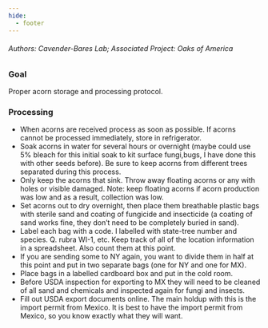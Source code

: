 ```yaml
---
hide:
  - footer
---
```


###### Authors: Cavender-Bares Lab; Associated Project: Oaks of America

### Goal

Proper acorn storage and processing protocol.

### Processing

-   When acorns are received process as soon as possible. If acorns
    cannot be processed immediately, store in refrigerator.  
-   Soak acorns in water for several hours or overnight (maybe could use
    5% bleach for this initial soak to kit surface fungi,bugs, I have
    done this with other seeds before). Be sure to keep acorns from
    different trees separated during this process.
-   Only keep the acorns that sink. Throw away floating acorns or any
    with holes or visible damaged. Note: keep floating acorns if acorn
    production was low and as a result, collection was low.
-   Set acorns out to dry overnight, then place them breathable plastic
    bags with sterile sand and coating of fungicide and insecticide (a
    coating of sand works fine, they don’t need to be completely buried
    in sand).
-   Label each bag with a code. I labelled with state-tree number and
    species. Q. rubra WI-1, etc. Keep track of all of the location
    information in a spreadsheet. Also count them at this point.
-   If you are sending some to NY again, you want to divide them in half
    at this point and put in two separate bags (one for NY and one for
    MX).  
-   Place bags in a labelled cardboard box and put in the cold room.
-   Before USDA inspection for exporting to MX they will need to be
    cleaned of all sand and chemicals and inspected again for fungi and
    insects.
-   Fill out USDA export documents online. The main holdup with this is
    the import permit from Mexico. It is best to have the import permit
    from Mexico, so you know exactly what they will want.
